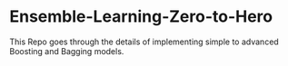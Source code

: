 # Ensemble-Learning-Zero-to-Hero

This Repo goes through the details of implementing simple to advanced Boosting and Bagging models.
